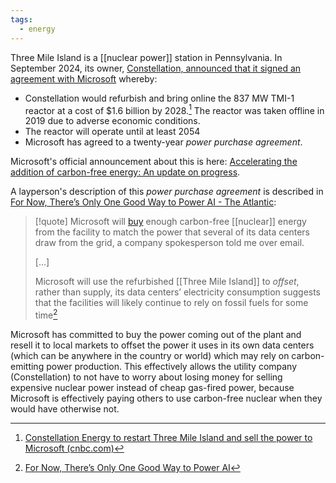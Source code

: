 ```yaml
---
tags:
  - energy
---
```


Three Mile Island is a [[nuclear power]] station in Pennsylvania. In September 2024, its owner, [Constellation, announced that it signed an agreement with Microsoft](https://www.constellationenergy.com/newsroom/2024/Constellation-to-Launch-Crane-Clean-Energy-Center-Restoring-Jobs-and-Carbon-Free-Power-to-The-Grid.html) whereby:

- Constellation would refurbish and bring online the 837 MW TMI-1 reactor at a cost of $1.6 billion by 2028.[^cnbc] The reactor was taken offline in 2019 due to adverse economic conditions.
- The reactor will operate until at least 2054
- Microsoft has agreed to a twenty-year _power purchase agreement_.

Microsoft's official announcement about this is here: [Accelerating the addition of carbon-free energy: An update on progress](https://www.microsoft.com/en-us/microsoft-cloud/blog/2024/09/20/accelerating-the-addition-of-carbon-free-energy-an-update-on-progress/).

A layperson's description of this _power purchase agreement_ is described in [For Now, There’s Only One Good Way to Power AI - The Atlantic](https://www.theatlantic.com/technology/archive/2024/09/ai-microsoft-nuclear-three-mile-island/679988/):

> [!quote]
> Microsoft will [buy](https://www.microsoft.com/en-us/microsoft-cloud/blog/2024/09/20/accelerating-the-addition-of-carbon-free-energy-an-update-on-progress/) enough carbon-free [[nuclear]] energy from the facility to match the power that several of its data centers draw from the grid, a company spokesperson told me over email.
>  
> \[...\]
> 
> Microsoft will use the refurbished [[Three Mile Island]] to _offset_, rather than supply, its data centers’ electricity consumption suggests that the facilities will likely continue to rely on fossil fuels for some time[^978445e6-19d5-4542-8f46-80f888706595]

Microsoft has committed to buy the power coming out of the plant and resell it to local markets to offset the power it uses in its own data centers (which can be anywhere in the country or world) which may rely on carbon-emitting power production. This effectively allows the utility company (Constellation) to not have to worry about losing money for selling expensive nuclear power instead of cheap gas-fired power, because Microsoft is effectively paying others to use carbon-free nuclear when they would have otherwise not.

[^978445e6-19d5-4542-8f46-80f888706595]: [For Now, There’s Only One Good Way to Power AI](https://www.theatlantic.com/technology/archive/2024/09/ai-microsoft-nuclear-three-mile-island/679988)

[^pr]: [Constellation to Launch Crane Clean Energy Center, Restoring Jobs and Carbon-Free Power to The Grid (constellationenergy.com)](https://www.constellationenergy.com/newsroom/2024/Constellation-to-Launch-Crane-Clean-Energy-Center-Restoring-Jobs-and-Carbon-Free-Power-to-The-Grid.html)
[^cnbc]: [Constellation Energy to restart Three Mile Island and sell the power to Microsoft (cnbc.com)](https://www.cnbc.com/2024/09/20/constellation-energy-to-restart-three-mile-island-and-sell-the-power-to-microsoft.html?msockid=23bbdd21a02166402e27c929a1a567ce)